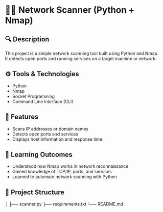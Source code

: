 # 🕵️‍♂️ Network Scanner (Python + Nmap)

## 🔍 Description
This project is a simple network scanning tool built using Python and Nmap.  
It detects open ports and running services on a target machine or network.

## ⚙️ Tools & Technologies
- Python
- Nmap
- Socket Programming
- Command Line Interface (CLI)

## 🚀 Features
- Scans IP addresses or domain names
- Detects open ports and services
- Displays host information and response time

## 🧠 Learning Outcomes
- Understood how Nmap works in network reconnaissance
- Gained knowledge of TCP/IP, ports, and services
- Learned to automate network scanning with Python

## 📁 Project Structure
│
├── scanner.py
├── requirements.txt
└── README.md
